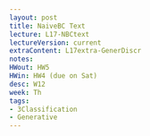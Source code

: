 ```yaml
---
layout: post
title: NaiveBC Text
lecture: L17-NBCtext
lectureVersion: current
extraContent: L17extra-GenerDiscr
notes:  
HWout: HW5
HWin: HW4 (due on Sat)
desc: W12
week: Th
tags:
- 3Classification
- Generative
---
```

